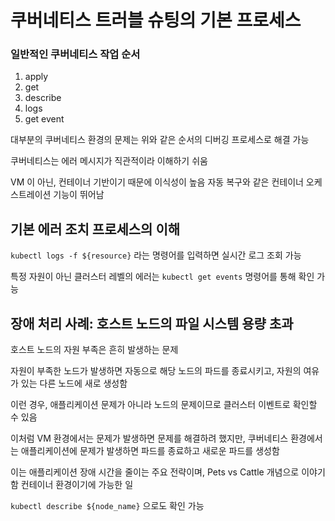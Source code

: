# 쿠버네티스 트러블 슈팅의 기본 프로세스

### 일반적인 쿠버네티스 작업 순서
1. apply
2. get
3. describe
4. logs
5. get event

대부분의 쿠버네티스 환경의 문제는 위와 같은 순서의 디버깅 프로세스로 해결 가능

쿠버네티스는 에러 메시지가 직관적이라 이해하기 쉬움

VM 이 아닌, 컨테이너 기반이기 때문에 이식성이 높음
자동 복구와 같은 컨테이너 오케스트레이션 기능이 뛰어남


## 기본 에러 조치 프로세스의 이해
`kubectl logs -f ${resource}` 라는 명령어를 입력하면 실시간 로그 조회 가능

특정 자원이 아닌 클러스터 레벨의 에러는 `kubectl get events` 명령어를 통해 확인 가능

## 장애 처리 사례: 호스트 노드의 파일 시스템 용량 초과
호스트 노드의 자원 부족은 흔히 발생하는 문제

자원이 부족한 노드가 발생하면
자동으로 해당 노드의 파드를 종료시키고, 자원의 여유가 있는 다른 노드에 새로 생성함

이런 경우, 애플리케이션 문제가 아니라 노드의 문제이므로 클러스터 이벤트로 확인할 수 있음

이처럼 VM 환경에서는 문제가 발생하면 문제를 해결하려 했지만, 쿠버네티스 환경에서는 애플리케이션에 문제가 발생하면 파드를 종료하고 새로운 파드를 생성함

이는 애플리케이션 장애 시간을 줄이는 주요 전략이며, Pets vs Cattle 개념으로 이야기 함
컨테이너 환경이기에 가능한 일

`kubectl describe ${node_name}` 으로도 확인 가능

